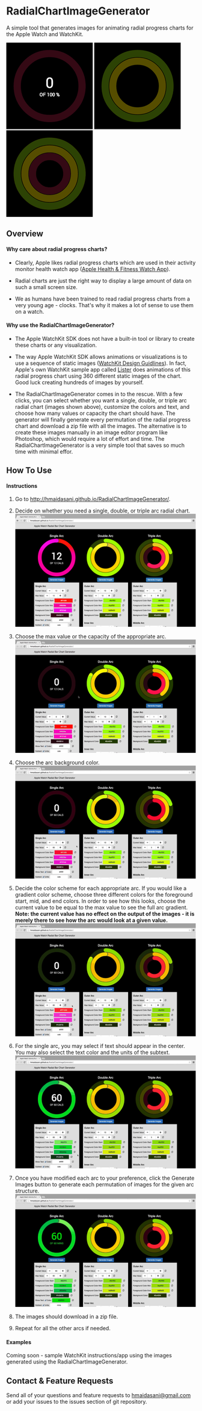 # RadialChartImageGenerator
A simple tool that generates images for animating radial progress charts for the Apple Watch and WatchKit.

![animation1](docs/animate1.gif) ![animation2](docs/animate2.gif) ![animation3](docs/animate3.gif)

## Overview

#### Why care about radial progress charts?
* Clearly, Apple likes radial progress charts which are used in their activity monitor health watch app ([Apple Health & Fitness Watch App](https://www.apple.com/watch/health-and-fitness/)).

* Radial charts are just the right way to display a large amount of data on such a small screen size.

* We as humans have been trained to read radial progress charts from a very young age - clocks. That's why it makes a lot of sense to use them on a watch.

#### Why use the RadialChartImageGenerator?

* The Apple WatchKit SDK does not have a built-in tool or library to create these charts or any visualization.

* The way Apple WatchKit SDK allows animations or visualizations is to use a sequence of static images ([WatchKit Design Guidlines](https://developer.apple.com/library/prerelease/ios/documentation/UserExperience/Conceptual/WatchHumanInterfaceGuidelines/Animation.html#//apple_ref/doc/uid/TP40014992-CH7-SW1)). In fact, Apple's own WatchKit sample app called [Lister](https://developer.apple.com/library/prerelease/ios/samplecode/Lister/Introduction/Intro.html) does animations of this radial progress chart using 360 different static images of the chart. Good luck creating hundreds of images by yourself.

* The RadialChartImageGenerator comes in to the rescue. With a few clicks, you can select whether you want a single, double, or triple arc radial chart (images shown above), customize the colors and text, and choose how many values or capacity the chart should have. The generator will finally generate every permutation of the radial progress chart and download a zip file with all the images. The alternative is to create these images manually in an image editor program like Photoshop, which would require a lot of effort and time. The RadialChartImageGenerator is a very simple tool that saves so much time with minimal effor. 

## How To Use

#### Instructions

1. Go to http://hmaidasani.github.io/RadialChartImageGenerator/.

2. Decide on whether you need a single, double, or triple arc radial chart.
![animation1](docs/how-to-2.png)

3. Choose the max value or the capacity of the appropriate arc.
![animation2](docs/how-to-3.gif)

4. Choose the arc background color.
![animation3](docs/how-to-4.gif)

5. Decide the color scheme for each appropriate arc. If you would like a gradient color scheme, choose three different colors for the foreground start, mid, and end colors. In order to see how this looks, choose the current value to be equal to the max value to see the full arc gradient. **Note: the current value has no effect on the output of the images - it is merely there to see how the arc would look at a given value.**
![animation4](docs/how-to-5.gif)

6. For the single arc, you may select if text should appear in the center. You may also select the text color and the units of the subtext.
![animation5](docs/how-to-6.gif)

7. Once you have modified each arc to your preference, click the Generate Images button to generate each permutation of images for the given arc structure.
![animation6](docs/how-to-7.gif)

8. The images should download in a zip file.

9. Repeat for all the other arcs if needed.

#### Examples

Coming soon - sample WatchKit instructions/app using the images generated using the RadialChartImageGenerator.

## Contact & Feature Requests

Send all of your questions and feature requests to <hmaidasani@gmail.com> or add your issues to the issues section of git repository.